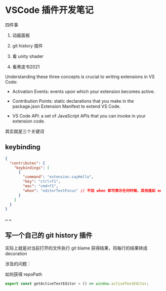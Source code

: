 # VSCode 插件开发笔记

四件事

1. 动画面板

2. git history 插件

3. 看 unity shader

4. 看黑皮书2021



Understanding these three concepts is crucial to writing extensions in VS Code:

* Activation Events: events upon which your extension becomes active.

* Contribution Points: static declarations that you make in the package.json Extension Manifest to extend VS Code.

* VS Code API: a set of JavaScript APIs that you can invoke in your extension code.

其实就是三个关键词



## keybinding

```json
{
  "contributes": {
    "keybindings": [
      {
        "command": "extension.sayHello",
        "key": "ctrl+f1",
        "mac": "cmd+f1",
        "when": "editorTextFocus" // 不加 when 即可表示任何时候，其他值如 editorHasMultipleSelections suggestWidgetVisible editorTabMovesFocus
      }
    ]
  }
}
```

[..](https://marketplace.visualstudio.com/items?itemName=waderyan.gitblame)
[..](https://github.com/Sertion/vscode-gitblame)




## 写一个自己的 git history 插件

实际上就是对当前打开的文件执行 git blame 获得结果，将每行的结果转成 decoration

涉及的问题：

如何获得 repoPath


```js
export const getActiveTextEditor = () => window.activeTextEditor;



```

